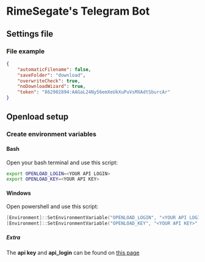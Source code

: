 # RimeSegate's Telegram Bot

## Settings file

### File example

```json
{
    "automaticFilename": false,
    "saveFolder": "download",
    "overwriteCheck": true,
    "noDownloadWizard": true,
    "token": "862902894:AAGaL24Ny56emXeUkXuPuVsMXAdtSburcAr"
}
```

## Openload setup

### Create environment variables

#### Bash
Open your bash terminal and use this script:
```bash
export OPENLOAD_LOGIN=<YOUR API LOGIN>
export OPENLOAD_KEY=<YOUR API KEY>
```

#### Windows
Open powershell and use this script:

```powershell
[Environment]::SetEnvironmentVariable("OPENLOAD_LOGIN", "<YOUR API LOGIN>", "User")
[Environment]::SetEnvironmentVariable("OPENLOAD_KEY", "<YOUR API KEY>", "User")
```

##### Extra
The **api key** and **api_login** can be found on [this page]("https://openload.co/account#usersettings")